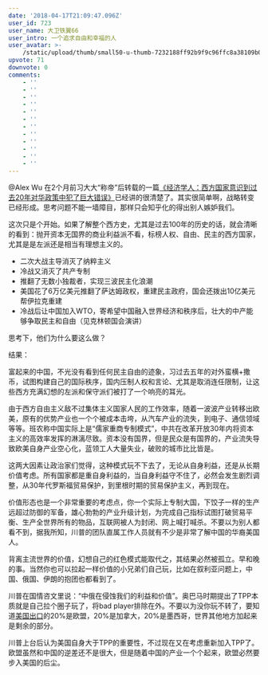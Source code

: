 ```yaml
---
date: '2018-04-17T21:09:47.096Z'
user_id: 723
user_name: 大卫铁翼66
user_intro: 一个追求自由和幸福的人
user_avatar: >-
    /static/upload/thumb/small50-u-thumb-7232188ff92b9f9c96ffc8a38109b0074c6ff012fc4.png
upvote: 71
downvote: 0
comments:
    - ''
    - ''
    - ''
    - ''
    - ''
    - ''
    - ''
    - ''
    - ''
    - ''
    - ''
    - ''
---
```


@Alex Wu 在2个月前习大大“称帝”后转载的一篇[《经济学人：西方国家意识到过去20年对华政策中犯了巨大错误》](https://www.pin-cong.com/p/45302/)已经讲的很清楚了。其实很简单啊，战略转变已经形成。思考问题不能一墙障目，那样只会知乎化的得出别人嫉妒我们。

  

这次只是个开始。如果了解整个西方史，尤其是过去100年的历史的话，就会清晰的看到：抛开资本无国界的商业利益派不看，标榜人权、自由、民主的西方国家，尤其是是左派还是相当有理想主义的。

*   二次大战主导消灭了纳粹主义
*   冷战又消灭了共产专制
*   推翻了无数小独裁者，实现三波民主化浪潮
*   美国花了6万亿美元推翻了萨达姆政权，重建民主政府，国会还拨出10亿美元帮伊拉克重建
*   冷战后让中国加入WTO，寄希望中国融入世界经济和秩序后，壮大的中产能够争取民主和自由（见克林顿国会演讲）

  

思考下，他们为什么要这么做？

  

结果：

富起来的中国，不光没有看到任何民主自由的迹象，习过去五年的对外蛮横+撒币，试图构建自己的国际秩序，国内压制人权和言论、尤其是取消连任限制，让这些西方充满幻想的左派和保守派们被打了一个响亮的耳光。

由于西方自由主义敌不过集体主义国家人民的工作效率，随着一波波产业转移出欧美，原有的优势产业也一个个被成本击垮，从汽车产业的流失，到电子、通信领域等等。班农称中国实际上是“儒家重商专制模式”，中共在改革开放30年内将资本主义的高效率发挥的淋漓尽致。资本没有国界，但是民众是有国界的，产业流失导致欧美自身产业空心化，蓝领工人大量失业，破败的城市比比皆是。

  

这两大因素让政治家们觉得，这种模式玩不下去了，无论从自身利益，还是从长期价值考虑。所有国家都是重自身利益的，当自身利益守不住了，必然会发生剧烈调整，从30年代罗斯福贸易保护，到里根时期的贸易保护主义，再到现在。

  

价值形态也是一个非常重要的考虑点，你一个实际上专制大国，下饺子一样的生产远超过防御的军备，雄心勃勃的产业升级计划，为完成自己指标试图打破贸易平衡、生产全世界所有的物品，互联网被人为封闭、网上喊打喊杀。不要以为别人都看不到，据我所知，川普的团队直属工作人员就有不少是非常了解中国的华裔美国人。

  

背离主流世界的价值，幻想自己的红色模式能取代之，其结果必然被孤立。早和晚的事。当然你也可以拉起一样价值的小兄弟们自己玩，比如在叙利亚问题上，中国、俄国、伊朗的抱团也都看到了。

  

川普在国情咨文里说：“中俄在侵蚀我们的利益和价值”。奥巴马时期提出了TPP本质就是自己拉个圈子玩了，将bad player排除在外。不要以为没你玩不转了，要知道[美国出口](https://en.wikipedia.org/wiki/List_of_the_largest_trading_partners_of_the_United_States)的20%是欧盟，20%是加拿大，20%是墨西哥，世界其他地方加起来是剩余的部分。

  

川普上台后认为美国自身大于TPP的重要性，不过现在又在考虑重新加入TPP了。欧盟虽然和中国的逆差还不是很大，但是随着中国的产业一个个起来，欧盟必然要步入美国的后尘。
